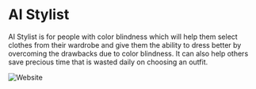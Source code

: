 # AI Stylist
AI Stylist is for people with color blindness which will help them select clothes from their wardrobe and give them the ability to dress better by overcoming the drawbacks due to color blindness. It can also help others save precious time that is wasted daily on choosing an outfit. 

![Website](https://drive.google.com/uc?export=view&id=1y1hjBTBdiUDiUQFS_5HL4ZVr5QOSvDj9)
